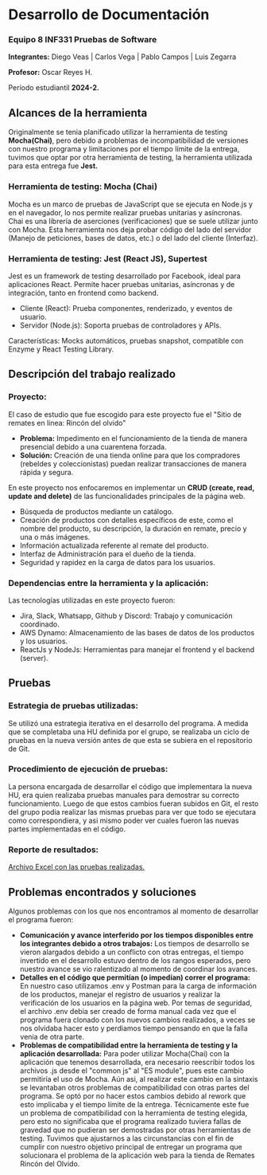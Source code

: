 # Desarrollo de Documentación

### Equipo 8 INF331 Pruebas de Software

**Integrantes:** Diego Veas | Carlos Vega | Pablo Campos | Luis Zegarra

**Profesor:** Oscar Reyes H.

Período estudiantil **2024-2.**


## Alcances de la herramienta

Originalmente se tenia planificado utilizar la herramienta de testing **Mocha(Chai)**, pero debido a problemas de incompatibilidad de versiones con nuestro programa y limitaciones por el tiempo límite de la entrega, tuvimos que optar por otra herramienta de testing, la herramienta utilizada para esta entrega fue **Jest.**

### Herramienta de testing: Mocha (Chai)

Mocha es un marco de pruebas de JavaScript que se ejecuta en Node.js y en el navegador, lo nos permite realizar pruebas unitarias y asíncronas. Chai es una librería de aserciones (verificaciones) que se suele utilizar junto con Mocha. Esta herramienta nos deja probar código del lado del servidor (Manejo de peticiones, bases de datos, etc.) o del lado del cliente (Interfaz).

### Herramienta de testing: Jest (React JS), Supertest

Jest es un framework de testing desarrollado por Facebook, ideal para aplicaciones React. Permite hacer pruebas unitarias, asíncronas y de integración, tanto en frontend como backend.
* Cliente (React): Prueba componentes, renderizado, y eventos de usuario.
* Servidor (Node.js): Soporta pruebas de controladores y APIs.
  
Características: Mocks automáticos, pruebas snapshot, compatible con Enzyme y React Testing Library.


## Descripción del trabajo realizado

### Proyecto:
El caso de estudio que fue escogido para este proyecto fue el "Sitio de remates en linea: Rincón del olvido"
* **Problema:** Impedimento en el funcionamiento de la tienda de manera presencial debido a una cuarentena forzada.
* **Solución:** Creación de una tienda online para que los compradores (rebeldes y coleccionistas) puedan realizar transacciones de manera rápida y segura.

En este proyecto nos enfocaremos en implementar un **CRUD (create, read, update and delete)** de las funcionalidades principales de la página web.
* Búsqueda de productos mediante un catálogo. 
* Creación de productos con detalles específicos de este, como el nombre del producto, su descripción, la duración en remate, precio y una o más imágenes.
* Información actualizada referente al remate del producto.
* Interfaz de Administración para el dueño de la tienda.
* Seguridad y rapidez en la carga de datos para los usuarios.

### Dependencias entre la herramienta y la aplicación:
Las tecnologías utilizadas en este proyecto fueron:
* Jira, Slack, Whatsapp, Github y Discord: Trabajo y comunicación coordinado.
* AWS Dynamo: Almacenamiento de las bases de datos de los productos y los usuarios.
* ReactJs y NodeJs: Herramientas para manejar el frontend y el backend (server).


## Pruebas

### Estrategia de pruebas utilizadas:
Se utilizó una estrategia iterativa en el desarrollo del programa. A medida que se completaba una HU definida por el grupo, se realizaba un ciclo de pruebas en la nueva versión antes de que esta se subiera en el repositorio de Git.

### Procedimiento de ejecución de pruebas:
La persona encargada de desarrollar el código que implementara la nueva HU, era quien realizaba pruebas manuales para demostrar su correcto funcionamiento. Luego de que estos cambios fueran subidos en Git, el resto del grupo podia realizar las mismas pruebas para ver que todo se ejecutara como correspondiera, y asi mismo poder ver cuales fueron las nuevas partes implementadas en el código.

### Reporte de resultados:
[Archivo Excel con las pruebas realizadas.](CasosPruebaProyectoRinconV1.0.0-V3.0.0.xlsx)

## Problemas encontrados y soluciones
Algunos problemas con los que nos encontramos al momento de desarrollar el programa fueron:
* **Comunicación y avance interferido por los tiempos disponibles entre los integrantes debido a otros trabajos:** Los tiempos de desarrollo se vieron alargados debido a un conflicto con otras entregas, el tiempo invertido en el desarrollo estuvo dentro de los rangos esperados, pero nuestro avance se vio ralentizado al momento de coordinar los avances.
* **Detalles en el código que permitían (o impedían) correr el programa:** En nuestro caso utilizamos .env y Postman para la carga de información de los productos, manejar el registro de usuarios y realizar la verificación de los usuarios en la página web. Por temas de seguridad, el archivo .env debia ser creado de forma manual cada vez que el programa fuera clonado con los nuevos cambios realizados, a veces se nos olvidaba hacer esto y perdiamos tiempo pensando en que la falla venia de otra parte.
* **Problemas de compatibilidad entre la herramienta de testing y la aplicación desarrollada:** Para poder utilizar Mocha(Chai) con la aplicación que tenemos desarrollada, era necesario reescribir todos los archivos .js desde el "common js" al "ES module", pues este cambio permitiría el uso de Mocha. Aún asi, al realizar este cambio en la sintaxis se levantaban otros problemas de compatibilidad con otras partes del programa. Se optó por no hacer estos cambios debido al rework que esto implicaba y el tiempo límite de la entrega. Técnicamente este fue un problema de compatibilidad con la herramienta de testing elegida, pero esto no significaba que el programa realizado tuviera fallas de gravedad que no pudieran ser demostradas por otras herramientas de testing. Tuvimos que ajustarnos a las circunstancias con el fin de cumplir con nuestro objetivo principal de entregar un programa que solucionara el problema de la aplicación web para la tienda de Remates Rincón del Olvido.

